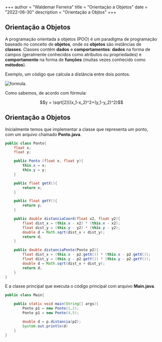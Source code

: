 +++
author = "Waldemar Ferreira"
title = "Orientação a Objetos"
date = "2022-06-30"
description = "Orientação a Objtos"
+++

## Orientação a Objetos

A programação orientada a objetos (POO) é um paradigma de programação baseado no conceito de **objetos**, onde os **objetos** são instâncias de **classes**. Classes contêm **dados** e **comportamentos**: **dados** na forma de campos (geralmente conhecidos como atributos ou propriedades) e **comportamento** na forma de **funções** (muitas vezes conhecido como **métodos**).

Exemplo, um código que calcula a distância entre dois pontos.

![formula](/aed/img/dist.png "Distância entre dois pontos").

Como sabemos, de acordo com fórmula:

$$y = \sqrt[2]{(x_1-x_2)^2+(y_1-y_2)^2}$$

## Orientação a Objetos

Inicialmente temos que implementar a classe que representa um ponto, com um arquivo chamado **Ponto.java**.

```java
public class Ponto{
    float x;
    float y;

    public Ponto (float x, float y){
        this.x = x;
        this.y = y;
    }

    public float getX(){
        return x;
    }

    public float getY(){
        return y;
    }

    public double distanciaCoord(float x2, float y2){
        float dist_x = (this.x - x2) * (this.x - x2);
        float dist_y = (this.y - y2) * (this.y - y2);
        double d = Math.sqrt(dist_x + dist_y);
        return d;
    }

    public double distanciaPonto(Ponto p2){
        float dist_x = (this.x - p2.getX()) * (this.x - p2.getX());
        float dist_y = (this.y - p2.getY()) * (this.y - p2.getY());
        double d = Math.sqrt(dist_x + dist_y);
        return d;
    }
}
``` 

E a classe principal que executa o código principal com arquivo **Main.java**.

```java
public class Main{

    public static void main(String[] args){
        Ponto p1 = new Ponto(1,2);
        Ponto p1 = new Ponto(4,5);

        double d = p.distancia(p2);
        System.out.println(d)
    }
}
```